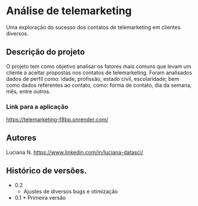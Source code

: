 # Análise de telemarketing
Uma exploração do sucesso dos contatos de telemarketing em clientes diversos. 
## Descrição do projeto

O projeto tem como objetivo analisar os fatores mais comuns que levam um cliente a aceitar propostas nos contatos de telemarketing. Foram analisados dados de perfil como: idade, profissão, estado civil, escolaridade; bem como dados referentes ao contato, como: forma de contato, dia da semana, mês, entre outros. 

### Link para a aplicação
https://telemarketing-f8bp.onrender.com/

## Autores

Luciana N.
https://www.linkedin.com/in/luciana-datasci/

## Histórico de versões.

* 0.2
	* Ajustes de diversos bugs e otimização
* 0.1
    	* Primeira versão

